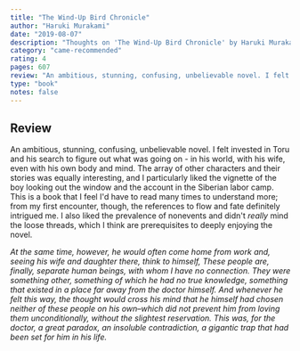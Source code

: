 ```yaml
---
title: "The Wind-Up Bird Chronicle"
author: "Haruki Murakami"
date: "2019-08-07"
description: "Thoughts on 'The Wind-Up Bird Chronicle' by Haruki Murakami."
category: "came-recommended"
rating: 4
pages: 607
review: "An ambitious, stunning, confusing, unbelievable novel. I felt invested in Toru and his search to figure out what was going on - in his world, with his wife, even with his own body and mind. The array of other characters and their stories was equally interesting, and I particularly liked the vignette of the boy looking out the window and the account in the Siberian labor camp. This is a book that I feel I'd have to read many times to understand more; from my first encounter, though, the references to flow and fate definitely intrigued me. I also liked the prevalence of nonevents and didn't <i>really</i> mind the loose threads, which I think are prerequisites to deeply enjoying the novel.<br/><br/><i>At the same time, however, he would often come home from work and, seeing his wife and daughter there, think to himself, These people are, finally, separate human beings, with whom I have no connection. They were something other, something of which he had no true knowledge, something that existed in a place far away from the doctor himself. And whenever he felt this way, the thought would cross his mind that he himself had chosen neither of these people on his own–which did not prevent him from loving them unconditionally, without the slightest reservation. This was, for the doctor, a great paradox, an insoluble contradiction, a gigantic trap that had been set for him in his life.</i>"
type: "book"
notes: false
---
```


## Review

An ambitious, stunning, confusing, unbelievable novel. I felt invested in Toru and his search to figure out what was going on - in his world, with his wife, even with his own body and mind. The array of other characters and their stories was equally interesting, and I particularly liked the vignette of the boy looking out the window and the account in the Siberian labor camp. This is a book that I feel I'd have to read many times to understand more; from my first encounter, though, the references to flow and fate definitely intrigued me. I also liked the prevalence of nonevents and didn't _really_ mind the loose threads, which I think are prerequisites to deeply enjoying the novel.

_At the same time, however, he would often come home from work and, seeing his wife and daughter there, think to himself, These people are, finally, separate human beings, with whom I have no connection. They were something other, something of which he had no true knowledge, something that existed in a place far away from the doctor himself. And whenever he felt this way, the thought would cross his mind that he himself had chosen neither of these people on his own–which did not prevent him from loving them unconditionally, without the slightest reservation. This was, for the doctor, a great paradox, an insoluble contradiction, a gigantic trap that had been set for him in his life._
